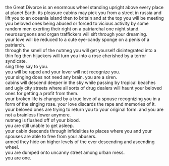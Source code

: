 the Great Divorce is an enormous wheel standing upright above every place at planet Earth. its pleasure cabins may pick you from a street in russia and lift you to an oceania island then to britain and at the top you will be meeting you beloved ones being abused or forced to vicious activity by some random men exerting their right on a patriarchal one night stand.  
neurosurgeons and organ traffickers will sift through your dreaming.  
your love will be reduced to a cute eye-candy sponge on a penis of a patriarch.  
through the smell of the nutmeg you will get yourself disintegrated into a thin fog then hijackers will turn you into a rose cherished by a terror syndicate.  
sing they say to you.  
you will be raped and your lover will not recognize you.  
your singing does not need any brain. you are a siren.  
cabins will descend deeper in the sky while passing by tropical beaches and ugly city streets where all sorts of drug dealers will haunt your beloved ones for getting a profit from them.  
your broken life is changed by a true love of a spouse recognizing you in a form of the singing rose. your love discards the rape and memories of it.  
your beloved ones are trying to return you to your original form. and you are not a brainless flower anymore.  
nutmeg is flushed off of your blood.  
you are still unable to get asleep.  
your cabin descends through infidelities to places where you and your spouses are able to free from your abusers.  
armed they hide on higher levels of the ever descending and ascending wheel.  
you are dumped onto uncanny street among urban mess.  
you are one.





